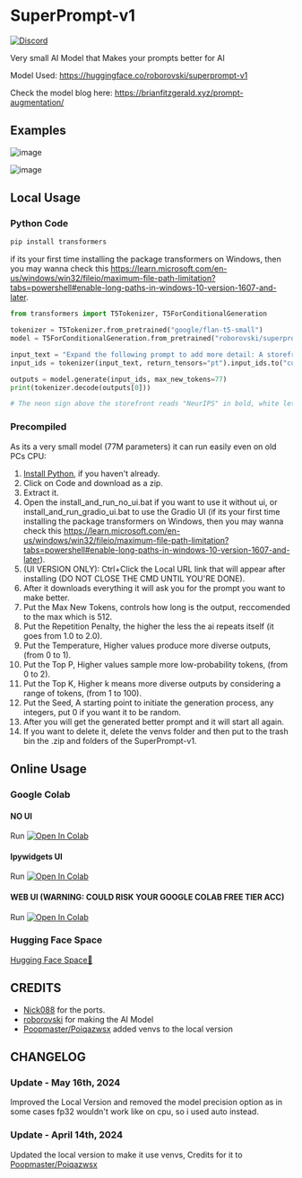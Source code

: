 # SuperPrompt-v1

[![Discord](https://img.shields.io/discord/1198701940511617164?color=%23738ADB&label=Discord&style=for-the-badge)](https://discord.gg/osai)

Very small AI Model that Makes your prompts better for AI

Model Used: https://huggingface.co/roborovski/superprompt-v1

Check the model blog here: https://brianfitzgerald.xyz/prompt-augmentation/

## Examples
![image](https://github.com/Nick088Official/SuperPrompt-v1/assets/91847579/890d2ee7-f5ff-4ddb-9f2f-b9ab20706849)

![image](https://github.com/Nick088Official/SuperPrompt-v1/assets/91847579/9ab64937-87d4-4b4c-b086-77bcabda7bc4)

## Local Usage

### Python Code

```py
pip install transformers
```
if its your first time installing the package transformers on Windows, then you may wanna check this https://learn.microsoft.com/en-us/windows/win32/fileio/maximum-file-path-limitation?tabs=powershell#enable-long-paths-in-windows-10-version-1607-and-later.
```py
from transformers import T5Tokenizer, T5ForConditionalGeneration

tokenizer = T5Tokenizer.from_pretrained("google/flan-t5-small")
model = T5ForConditionalGeneration.from_pretrained("roborovski/superprompt-v1", device_map="auto")

input_text = "Expand the following prompt to add more detail: A storefront with 'Text to Image' written on it."
input_ids = tokenizer(input_text, return_tensors="pt").input_ids.to("cuda")

outputs = model.generate(input_ids, max_new_tokens=77)
print(tokenizer.decode(outputs[0]))

# The neon sign above the storefront reads "NeurIPS" in bold, white letters. The storefront is surrounded by a bustling cityscape, with skyscrapers and neon signs lining the walls. The sign is surrounded by a variety of colorful goods, including a variety of fruits, vegetables, and fruits, all arranged in a neat and organized manner. The storefront is surrounded by a bustling crowd of people, all chatting and laughing as they go about their daily routines.
```

### Precompiled
As its a very small model (77M parameters) it can run easily even on old PCs CPU:

1. [Install Python](https://www.python.org/downloads/), if you haven't already.
2. Click on Code and download as a zip.
3. Extract it.
4. Open the install_and_run_no_ui.bat if you want to use it without ui, or install_and_run_gradio_ui.bat to use the Gradio UI (if its your first time installing the package transformers on Windows, then you may wanna check this https://learn.microsoft.com/en-us/windows/win32/fileio/maximum-file-path-limitation?tabs=powershell#enable-long-paths-in-windows-10-version-1607-and-later).
5. (UI VERSION ONLY): Ctrl+Click the Local URL link that will appear after installing (DO NOT CLOSE THE CMD UNTIL YOU'RE DONE).
6. After it downloads everything it will ask you for the prompt you want to make better.
7. Put the Max New Tokens, controls how long is the output, reccomended to the max which is 512.
8. Put the Repetition Penalty, the higher the less the ai repeats itself (it goes from 1.0 to 2.0).
9. Put the Temperature, Higher values produce more diverse outputs, (from 0 to 1).
10. Put the Top P, Higher values sample more low-probability tokens, (from 0 to 2).
11. Put the Top K, Higher k means more diverse outputs by considering a range of tokens, (from 1 to 100).
12. Put the Seed, A starting point to initiate the generation process, any integers, put 0 if you want it to be random.
13. After you will get the generated better prompt and it will start all again.
14. If you want to delete it, delete the venvs folder and then put to the trash bin the .zip and folders of the SuperPrompt-v1.

## Online Usage
### Google Colab
#### NO UI
Run <a target="_blank" href="https://colab.research.google.com/github/Nick088Official/SuperPrompt-v1/blob/main/SuperPrompt_v1_Manual.ipynb">
  <img src="https://colab.research.google.com/assets/colab-badge.svg" alt="Open In Colab"/>
</a>

#### Ipywidgets UI
Run <a target="_blank" href="https://colab.research.google.com/github/Nick088Official/SuperPrompt-v1/blob/main/SuperPrompt_v1_Ipywidgets_UI.ipynb">
  <img src="https://colab.research.google.com/assets/colab-badge.svg" alt="Open In Colab"/>
</a>

#### WEB UI **(WARNING: COULD RISK YOUR GOOGLE COLAB FREE TIER ACC)**
Run <a target="_blank" href="https://colab.research.google.com/github/Nick088Official/SuperPrompt-v1/blob/main/SuperPrompt_v1_WEB_UI.ipynb">
  <img src="https://colab.research.google.com/assets/colab-badge.svg" alt="Open In Colab"/>
</a>


### Hugging Face Space
[Hugging Face Space🤗](https://huggingface.co/spaces/Nick088/SuperPrompt-v1)

## CREDITS
- [Nick088](https://linktr.ee/Nick088) for the ports.
- [roborovski](https://huggingface.co/roborovski) for making the AI Model
- [Poopmaster/Poiqazwsx](https://github.com/poiqazwsx) added venvs to the local version

## CHANGELOG
### Update - May 16th, 2024
Improved the Local Version and removed the model precision option as in some cases fp32 wouldn't work like on cpu, so i used auto instead.
### Update - April 14th, 2024
Updated the local version to make it use venvs, Credits for it to [Poopmaster/Poiqazwsx](https://github.com/poiqazwsx)
